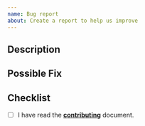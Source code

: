 ```yaml
---
name: Bug report
about: Create a report to help us improve
---
```


## Description

<!--- Provide a more detailed introduction to the issue itself, and why you consider it to be a bug -->

## Possible Fix

<!--- Not obligatory, but suggest a fix or reason for the bug -->

## Checklist

<!-- prettier-ignore-start -->

- [ ] I have read the [**contributing**](https://github.com/remirror/remirror/blob/canary/docs/contributing.md) document.

<!-- prettier-ignore-end -->
